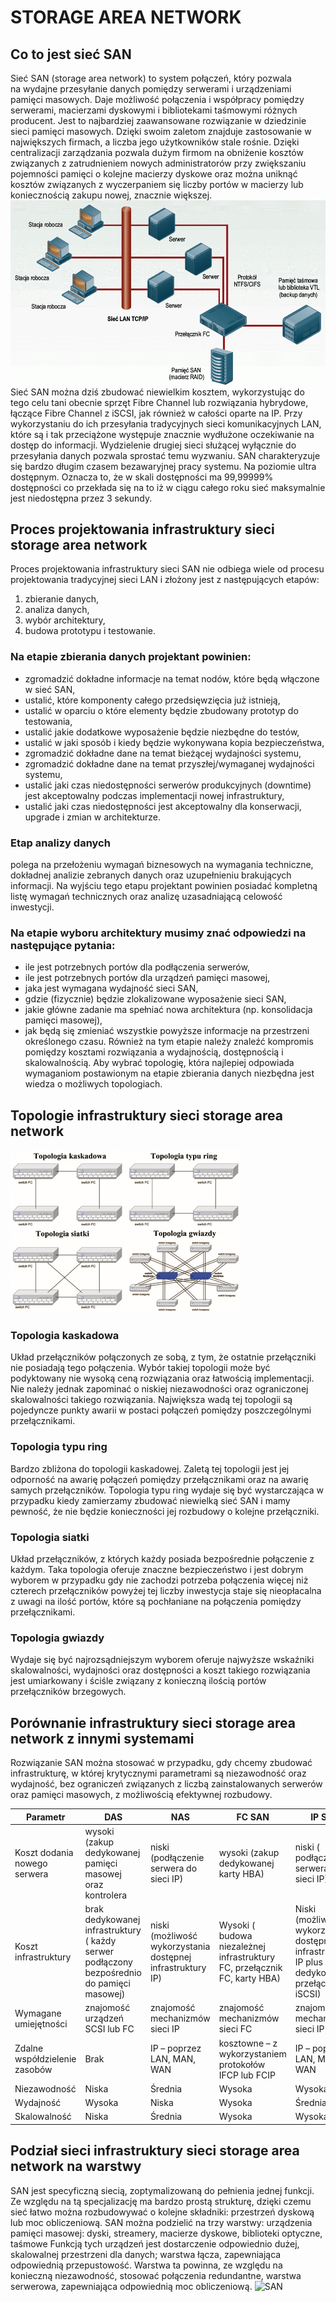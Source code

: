 # STORAGE AREA NETWORK

## Co to jest sieć SAN
Sieć SAN (storage area network) to system połączeń, który pozwala na wydajne przesyłanie danych pomiędzy serwerami i urządzeniami pamięci masowych. Daje możliwość połączenia i współpracy pomiędzy serwerami, macierzami dyskowymi i bibliotekami taśmowymi różnych producent. Jest to najbardziej zaawansowane rozwiązanie w dziedzinie sieci pamięci masowych. Dzięki swoim zaletom znajduje zastosowanie w największych firmach, a liczba jego użytkowników stale rośnie. Dzięki centralizacji zarządzania pozwala dużym firmom na obniżenie kosztów związanych z zatrudnieniem nowych administratorów przy zwiększaniu pojemności pamięci o kolejne macierzy dyskowe oraz można uniknąć kosztów związanych z wyczerpaniem się liczby portów w macierzy lub koniecznością zakupu nowej, znacznie większej.
![SAN](111.png)
Sieć SAN można dziś zbudować niewielkim kosztem, wykorzystując do tego celu tani obecnie sprzęt Fibre Channel lub rozwiązania hybrydowe, łączące Fibre Channel z iSCSI, jak również w całości oparte na IP.
Przy wykorzystaniu do ich przesyłania tradycyjnych sieci komunikacyjnych LAN, które są i tak przeciążone występuje znacznie wydłużone oczekiwanie na dostęp do informacji. Wydzielenie drugiej sieci służącej wyłącznie do przesyłania danych pozwala sprostać temu wyzwaniu.
SAN charakteryzuje się bardzo długim czasem bezawaryjnej pracy systemu. Na poziomie ultra dostępnym. Oznacza to, że w skali dostępności ma 99,99999% dostępności co przekłada się na to iż w ciągu całego roku sieć maksymalnie jest niedostępna przez 3 sekundy.

## Proces projektowania infrastruktury sieci storage area network
Proces projektowania infrastruktury sieci SAN nie odbiega wiele od procesu projektowania tradycyjnej sieci LAN i złożony jest z następujących etapów:
1. zbieranie danych,
2. analiza danych,
3. wybór architektury,
4. budowa prototypu i testowanie.

### Na etapie zbierania danych projektant powinien:
* zgromadzić dokładne informacje na temat nodów, które będą włączone 
w sieć SAN,
* ustalić, które komponenty całego przedsięwzięcia już istnieją,
* ustalić w oparciu o które elementy będzie zbudowany prototyp do testowania,
* ustalić jakie dodatkowe wyposażenie będzie niezbędne do testów,
* ustalić w jaki sposób i kiedy będzie wykonywana kopia bezpieczeństwa,
* zgromadzić dokładne dane na temat bieżącej wydajności systemu,
* zgromadzić dokładne dane na temat przyszłej/wymaganej wydajności systemu,
* ustalić jaki czas niedostępności serwerów produkcyjnych (downtime) jest akceptowalny podczas implementacji nowej infrastruktury,
* ustalić jaki czas niedostępności jest akceptowalny dla konserwacji, upgrade i zmian w architekturze.
### Etap analizy danych 
polega na przełożeniu wymagań biznesowych na wymagania techniczne, dokładnej analizie zebranych danych oraz uzupełnieniu brakujących informacji. Na wyjściu tego etapu projektant powinien posiadać kompletną listę wymagań technicznych oraz analizę uzasadniającą celowość inwestycji.
### Na etapie wyboru architektury musimy znać odpowiedzi na następujące pytania:
* ile jest potrzebnych portów dla podłączenia serwerów,
* ile jest potrzebnych portów dla urządzeń pamięci masowej,
* jaka jest wymagana wydajność sieci SAN,
* gdzie (fizycznie) będzie zlokalizowane wyposażenie sieci SAN,
* jakie główne zadanie ma spełniać nowa architektura (np. konsolidacja pamięci masowej),
* jak będą się zmieniać wszystkie powyższe informacje na przestrzeni określonego czasu.
Również na tym etapie należy znaleźć kompromis pomiędzy kosztami rozwiązania a wydajnością, dostępnością i skalowalnością. Aby wybrać topologię, która najlepiej odpowiada wymaganiom postawionym na etapie zbierania danych niezbędna jest wiedza o możliwych topologiach.
## Topologie infrastruktury sieci storage area network 
![SAN](222.png)
### Topologia kaskadowa
Układ przełączników połączonych ze sobą, z tym, że ostatnie przełączniki nie posiadają tego połączenia. Wybór takiej topologii może być podyktowany nie wysoką ceną rozwiązania oraz łatwością implementacji. Nie należy jednak zapominać o niskiej niezawodności oraz ograniczonej skalowalności takiego rozwiązania. Największa wadą tej topologii są pojedyncze punkty awarii w postaci połączeń pomiędzy poszczególnymi przełącznikami. 
### Topologia typu ring 
Bardzo zbliżona do topologii kaskadowej. Zaletą tej topologii jest jej odporność na awarię połączeń pomiędzy przełącznikami oraz na awarię samych przełączników. Topologia typu ring wydaje się być wystarczająca w przypadku kiedy zamierzamy zbudować niewielką sieć SAN i mamy pewność, że nie będzie konieczności jej rozbudowy o kolejne przełączniki.
### Topologia siatki 
Układ przełączników, z których każdy posiada bezpośrednie połączenie z każdym. Taka topologia oferuje znaczne bezpieczeństwo i jest dobrym wyborem w przypadku gdy nie zachodzi potrzeba połączenia więcej niż czterech przełączników powyżej tej liczby inwestycja staje się nieopłacalna z uwagi na ilość portów, które są pochłaniane na połączenia pomiędzy przełącznikami. 

### Topologia gwiazdy 
Wydaje się być najrozsądniejszym wyborem oferuje najwyższe wskaźniki skalowalności, wydajności oraz dostępności a koszt takiego rozwiązania jest umiarkowany i ściśle związany z konieczną ilością portów przełączników brzegowych.
## Porównanie infrastruktury sieci storage area network z innymi systemami
Rozwiązanie SAN można stosować w przypadku, gdy chcemy zbudować infrastrukturę, w której krytycznymi parametrami są niezawodność oraz wydajność, bez ograniczeń związanych z liczbą zainstalowanych serwerów oraz pamięci masowych, z możliwością efektywnej rozbudowy.

| Parametr | DAS | NAS | FC SAN | IP SAN |
| --- | --- | ---| --- | --- | 
| Koszt dodania nowego serwera | wysoki (zakup dedykowanej pamięci masowej oraz kontrolera | niski (podłączenie serwera do sieci IP) | wysoki (zakup dedykowanej karty HBA) | niski ( podłączenie serwera do sieci IP) |
| Koszt infrastruktury | brak dedykowanej infrastruktury ( każdy serwer podłączony bezpośrednio do pamięci masowej) | niski (możliwość wykorzystania dostępnej infrastruktury IP) | Wysoki ( budowa niezależnej infrastruktury FC, przełącznik FC, karty HBA) | Niski (możliwość wykorzystania dostępnej infrastruktury IP plus dedykowany przełącznik iSCSI) |
| Wymagane umiejętności | znajomość urządzeń SCSI lub FC | znajomość mechanizmów sieci IP | znajomość mechanizmów sieci FC |  znajomość mechanizmów sieci IP |
| Zdalne współdzielenie zasobów | Brak | IP – poprzez LAN, MAN, WAN | kosztowne – z wykorzystaniem protokołów IFCP lub FCIP | IP – poprzez LAN, MAN, WAN |
| Niezawodność | Niska | Średnia | Wysoka | Wysoka |
| Wydajność | Wysoka | Niska | Wysoka | Średnia |
| Skalowalność | Niska | Średnia | Wysoka | Wysoka |


## Podział sieci infrastruktury sieci storage area network na warstwy
SAN jest specyficzną siecią, zoptymalizowaną do pełnienia jednej funkcji. Ze względu na tą specjalizację ma bardzo prostą strukturę, dzięki czemu sieć łatwo można rozbudowywać o kolejne składniki: przestrzeń dyskową lub moc obliczeniową. SAN można podzielić na trzy warstwy:
urządzenia pamięci masowej: dyski, streamery, macierze dyskowe, biblioteki optyczne, taśmowe Funkcją tych urządzeń jest dostarczenie odpowiednio dużej, skalowalnej przestrzeni dla danych;
warstwa łącza, zapewniająca odpowiednią przepustowość. Warstwa ta powinna, ze względu na konieczną niezawodność, stosować połączenia redundantne, warstwa serwerowa, zapewniająca odpowiednią moc obliczeniową. 
![SAN](333.png)
